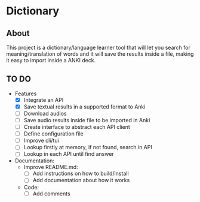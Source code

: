 # Dictionary

## About

This project is a dictionary/language learner tool that will let you search
for meaning/translation of words and it will save the results inside a file,
making it easy to import inside a ANKI deck.

## TO DO

- Features
  - [x] Integrate an API
  - [x] Save textual results in a supported format to Anki
  - [ ] Download audios
  - [ ] Save audio results inside file to be imported in Anki
  - [ ] Create interface to abstract each API client
  - [ ] Define configuration file
  - [ ] Improve cli/tui
  - [ ] Lookup firstly at memory, if not found, search in API
  - [ ] Lookup in each API until find answer
- Documentation:
  - Improve README.md:
    - [ ] Add instructions on how to build/install
    - [ ] Add documentation about how it works
  - Code:
    - [ ] Add comments
